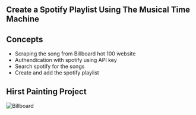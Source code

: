 <h2>Create a Spotify Playlist Using The Musical Time Machine</h2>
<h2>Concepts</h2>
<ul>
  <li>Scraping the song from Billboard hot 100 website</li>
  <li>Authendication with spotify using API key</li>
   <li>Search spotify for the songs</li>
<li>Create and add the spotify playlist</li>
</ul>
<h2>Hirst Painting Project</h2>
<img src="billboard.gif" alt="Billboard">
